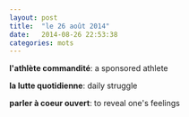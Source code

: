 ```yaml
---
layout: post
title:  "le 26 août 2014"
date:   2014-08-26 22:53:38
categories: mots
---
```


**l'athlète commandité**: a sponsored athlete

**la lutte quotidienne**: daily struggle

**parler à coeur ouvert**: to reveal one's feelings
